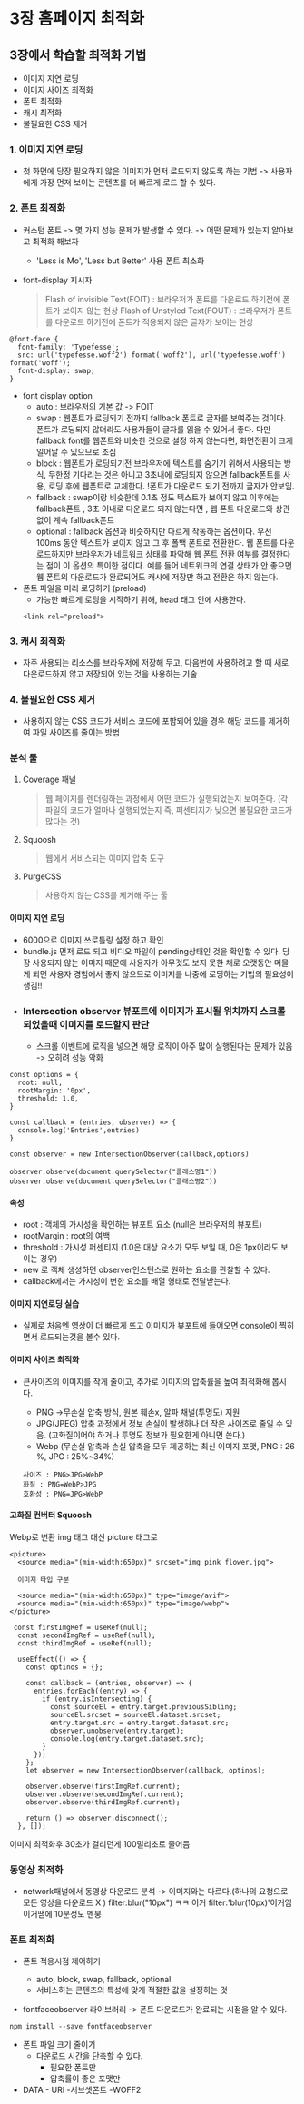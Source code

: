# 3장 홈페이지 최적화

## 3장에서 학습할 최적화 기법

- 이미지 지연 로딩
- 이미지 사이즈 최적화
- 폰트 최적화
- 캐시 최적화
- 불필요한 CSS 제거

### 1. 이미지 지연 로딩

- 첫 화면에 당장 필요하지 않은 이미지가 먼저 로드되지 않도록 하는 기법 -> 사용자에게 가장 먼저 보이는 콘텐츠를 더 빠르게 로드 할 수 있다.

### 2. 폰트 최적화

- 커스텀 폰트 -> 몇 가지 성능 문제가 발생할 수 있다. -> 어떤 문제가 있는지 알아보고 최적화 해보자

  - 'Less is Mo', 'Less but Better' 사용 폰트 최소화

- font-display 지시자
  > Flash of invisible Text(FOIT) : 브라우저가 폰트를 다운로드 하기전에 폰트가 보이지 않는 현상
  > Flash of Unstyled Text(FOUT) : 브라우저가 폰트를 다운로드 하기전에 폰트가 적용되지 않은 글자가 보이는 현상

```
@font-face {
  font-family: 'Typefesse';
  src: url('typefesse.woff2') format('woff2'), url('typefesse.woff') format('woff');
  font-display: swap;
}
```

- font display option
  - auto : 브라우저의 기본 값 -> FOIT
  - swap : 웹폰트가 로딩되기 전까지 fallback 폰트로 글자를 보여주는 것이다. 폰트가 로딩되지 않더라도 사용자들이 글자를 읽을 수 있어서 좋다. 다만 fallback font를 웹폰트와 비슷한 것으로 설정 하지 않는다면, 화면전환이 크게 일어날 수 있으므로 조심
  - block : 웹폰트가 로딩되기전 브라우저에 텍스트를 숨기기 위해서 사용되는 방식, 무한정 기다리는 것은 아니고 3초내에 로딩되지 않으면 fallback폰트를 사용, 로딩 후에 웹폰트로 교체한다. !폰트가 다운로드 되기 전까지 글자가 안보임.
  - fallback : swap이랑 비슷한데 0.1초 정도 텍스트가 보이지 않고 이후에는 fallback폰트 , 3초 이내로 다운로드 되지 않는다면 , 웹 폰트 다운로드와 상관없이 계속 fallback폰트
  - optional : fallback 옵션과 비슷하지만 다르게 작동하는 옵션이다. 우선 100ms 동안 텍스트가 보이지 않고 그 후 폴백 폰트로 전환한다. 웹 폰트를 다운로드하지만 브라우저가 네트워크 상태를 파악해 웹 폰트 전환 여부를 결정한다는 점이 이 옵션의 특이한 점이다. 예를 들어 네트워크의 연결 상태가 안 좋으면 웹 폰트의 다운로드가 완료되어도 캐시에 저장만 하고 전환은 하지 않는다.
- 폰트 파일을 미리 로딩하기 (preload)
  - 가능한 빠르게 로딩을 시작하기 위해, head 태그 안에 사용한다.
  ```
  <link rel="preload">
  ```

### 3. 캐시 최적화

- 자주 사용되는 리소스를 브라우저에 저장해 두고, 다음번에 사용하려고 할 때 새로 다운로드하지 않고 저장되어 있는 것을 사용하는 기술

### 4. 불필요한 CSS 제거

- 사용하지 않는 CSS 코드가 서비스 코드에 포함되어 있을 경우 해당 코드를 제거하여 파일 사이즈를 줄이는 방법

### 분석 툴

1. Coverage 패널
   > 웹 페이지를 렌더링하는 과정에서 어떤 코드가 실행되었는지 보여준다. (각 파일의 코드가 얼마나 실행되었는지 즉, 퍼센티지가 낮으면 불필요한 코드가 많다는 것)
2. Squoosh
   > 웹에서 서비스되는 이미지 압축 도구
3. PurgeCSS
   > 사용하지 않는 CSS를 제거해 주는 툴

#### 이미지 지연 로딩

- 6000으로 이미지 쓰로틀링 설정 하고 확인
- bundle.js 먼저 로드 되고 비디오 파일이 pending상태인 것을 확인할 수 있다.
  당장 사용되지 않는 이미지 때문에 사용자가 아무것도 보지 못한 채로 오랫동안 머물게 되면 사용자 경험에서 좋지 않으므로 이미지를 나중에 로딩하는 기법의 필요성이 생김!!
- ### Intersection observer 뷰포트에 이미지가 표시될 위치까지 스크롤 되었을때 이미지를 로드할지 판단
  - 스크롤 이벤트에 로직을 넣으면 해당 로직이 아주 많이 실행된다는 문제가 있음 -> 오히려 성능 악화

```
const options = {
  root: null,
  rootMargin: '0px',
  threshold: 1.0,
}

const callback = (entries, observer) => {
  console.log('Entries',entries)
}

const observer = new IntersectionObserver(callback,options)

observer.observe(document.querySelector("클래스명1"))
observer.observe(document.querySelector("클래스명2"))
```

#### 속성

- root : 객체의 가시성을 확인하는 뷰포트 요소 (null은 브라우저의 뷰포트)
- rootMargin : root의 여백
- threshold : 가시성 퍼센티지 (1.0은 대상 요소가 모두 보일 때, 0은 1px이라도 보이는 경우)
- new 로 객체 생성하면 observer인스턴스로 원하는 요소를 관찰할 수 있다.
- callback에서는 가시성이 변한 요소를 배열 형태로 전달받는다.

#### 이미지 지연로딩 실습

- 실제로 처음엔 영상이 더 빠르게 뜨고 이미지가 뷰포트에 들어오면 console이 찍히면서 로드되는것을 볼수 있다.

#### 이미지 사이즈 최적화

- 큰사이즈의 이미지를 작게 줄이고, 추가로 이미지의 압축률을 높여 최적화해 봅시다.

  - PNG ->무손실 압축 방식, 원본 훼손x, 알파 채널(투명도) 지원
  - JPG(JPEG) 압축 과정에서 정보 손실이 발생하나 더 작은 사이즈로 줄일 수 있음. (고화질이어야 하거나 투명도 정보가 필요한게 아니면 쓴다.)
  - Webp (무손실 압축과 손실 압축을 모두 제공하는 최신 이미지 포맷, PNG : 26 %, JPG : 25%~34%)

  ```
  사이즈 : PNG>JPG>WebP
  화질 : PNG=WebP>JPG
  호환성 : PNG=JPG>WebP
  ```

#### 고화질 컨버터 Squoosh

Webp로 변환
img 태그 대신 picture 태그로

```
<picture>
  <source media="(min-width:650px)" srcset="img_pink_flower.jpg">

  이미지 타입 구분

  <source media="(min-width:650px)" type="image/avif">
  <source media="(min-width:650px)" type="image/webp">
</picture>
```

```
 const firstImgRef = useRef(null);
  const secondImgRef = useRef(null);
  const thirdImgRef = useRef(null);

  useEffect(() => {
    const optinos = {};

    const callback = (entries, observer) => {
      entries.forEach((entry) => {
        if (entry.isIntersecting) {
          const sourceEl = entry.target.previousSibling;
          sourceEl.srcset = sourceEl.dataset.srcset;
          entry.target.src = entry.target.dataset.src;
          observer.unobserve(entry.target);
          console.log(entry.target.dataset.src);
        }
      });
    };
    let observer = new IntersectionObserver(callback, optinos);

    observer.observe(firstImgRef.current);
    observer.observe(secondImgRef.current);
    observer.observe(thirdImgRef.current);

    return () => observer.disconnect();
  }, []);
```

이미지 최적화후 30초가 걸리던게 100밀리초로 줄어듬

### 동영상 최적화

- network패널에서 동영상 다운로드 분석 -> 이미지와는 다르다.(하나의 요청으로 모든 영상을 다운로드 X )
  filter:blur("10px") ㅋㅋ 이거 filter:'blur(10px)'이거임 이거땜에 10분정도 멘붕

### 폰트 최적화

- 폰트 적용시점 제어하기

  - auto, block, swap, fallback, optional
  - 서비스하는 콘텐츠의 특성에 맞게 적절한 값을 설정하는 것

- fontfaceobserver 라이브러리 -> 폰트 다운로드가 완료되는 시점을 알 수 있다.

```
npm install --save fontfaceobserver
```

- 폰트 파일 크기 줄이기
  - 다운로드 시간을 단축할 수 있다.
    - 필요한 폰트만
    - 압축률이 좋은 포맷만
- DATA - URI -서브셋폰트
  -WOFF2
